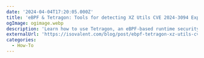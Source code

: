 ```yaml
---
date: '2024-04-04T17:20:05.000Z'
title: 'eBPF & Tetragon: Tools for detecting XZ Utils CVE 2024-3094 Exploit'
ogImage: ogimage.webp
description: 'Learn how to use Tetragon, an eBPF-based runtime security tool to detect the XZ backdoor in OpenSSH'
externalUrl: 'https://isovalent.com/blog/post/ebpf-tetragon-xz-utils-cve-policy/?utm_source=website-ebpf&utm_medium=referral&utm_campaign=ebpf-blog'
categories:
  - How-To
---
```

